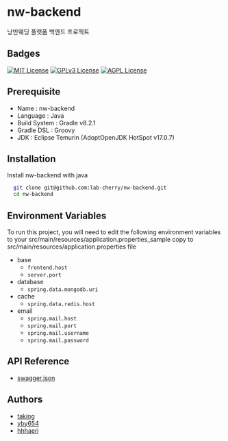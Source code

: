 
# nw-backend

낭만웨딩 플랫폼 백엔드 프로젝트


## Badges

[![MIT License](https://img.shields.io/badge/License-MIT-green.svg)](https://choosealicense.com/licenses/mit/)
[![GPLv3 License](https://img.shields.io/badge/License-GPL%20v3-yellow.svg)](https://opensource.org/licenses/)
[![AGPL License](https://img.shields.io/badge/license-AGPL-blue.svg)](http://www.gnu.org/licenses/agpl-3.0)


## Prerequisite
- Name : nw-backend
- Language : Java
- Build System : Gradle v8.2.1
- Gradle DSL : Groovy
- JDK : Eclipse Temurin (AdoptOpenJDK HotSpot v17.0.7)
## Installation

Install nw-backend with java

```bash
  git clone git@github.com:lab-cherry/nw-backend.git
  cd nw-backend
```

## Environment Variables

To run this project, you will need to edit the following environment variables to your src/main/resources/application.properties_sample copy to src/main/resources/application.properties file

- base
  - `frontend.host`
  - `server.port`
- database
  - `spring.data.mongodb.uri`
- cache
  - `spring.data.redis.host`
- email
  - `spring.mail.host`
  - `spring.mail.port`
  - `spring.mail.username`
  - `spring.mail.password`

## API Reference
- [swagger.json](./swagger/swagger.json)
## Authors

- [taking](https://github.com/taking)
- [yby654](https://github.com/yby654)
- [hhhaeri](https://github.com/hhhaeri)

